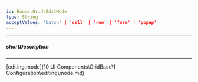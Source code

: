 ```yaml
---
id: Enums.GridsEditMode
type: String
acceptValues: 'batch' | 'cell' | 'row' | 'form' | 'popup'
---
```

---
##### shortDescription
<!-- Description goes here -->

---
<!-- Description goes here -->
[editing.mode](10 UI Components\GridBase\1 Configuration\editing\mode.md)